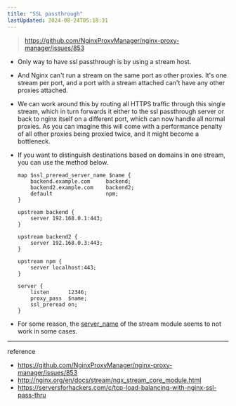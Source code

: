 ```yaml
---
title: "SSL passthrough"
lastUpdated: 2024-08-24T05:18:31
---
```

> <https://github.com/NginxProxyManager/nginx-proxy-manager/issues/853>

- Only way to have ssl passthrough is by using a stream host.

- And Nginx can't run a stream on the same port as other proxies. It's one stream per port, and a port with a stream attached can't have any other proxies attached.

- We can work around this by routing all HTTPS traffic through this single stream, which in turn forwards it either to the ssl passthrough server or back to nginx itself on a different port, which can now handle all normal proxies. As you can imagine this will come with a performance penalty of all other proxies being proxied twice, and it might become a bottleneck.

- If you want to distinguish destinations based on domains in one stream, you can use the method below.

    ```
    map $ssl_preread_server_name $name {
        backend.example.com     backend;
        backend2.example.com    backend2;
        default                 npm;
    }

    upstream backend {
        server 192.168.0.1:443;
    }

    upstream backend2 {
        server 192.168.0.3:443;
    }

    upstream npm {
        server localhost:443;
    }

    server {
        listen      12346;
        proxy_pass  $name;
        ssl_preread on;
    }
    ```

- For some reason, the [server_name](http://nginx.org/en/docs/stream/ngx_stream_core_module.html#server_name) of the stream module seems to not work in some cases.

----
reference

- <https://github.com/NginxProxyManager/nginx-proxy-manager/issues/853>
- <http://nginx.org/en/docs/stream/ngx_stream_core_module.html>
- <https://serversforhackers.com/c/tcp-load-balancing-with-nginx-ssl-pass-thru>

